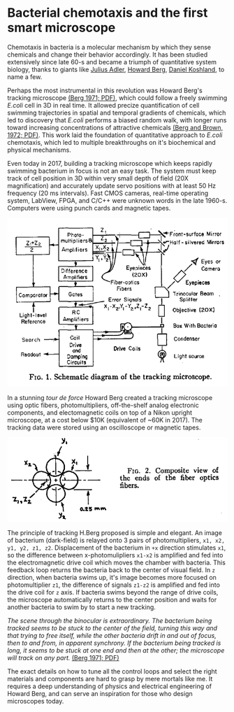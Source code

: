 # Bacterial chemotaxis and the first smart microscope
Chemotaxis in bacteria is a molecular mechanism by which they sense chemicals and change their behavior accordingly.
It has been studied extensively since late 60-s and became a triumph of quantitative system biology, 
thanks to giants like [Julius Adler](https://biochem.wisc.edu/emeritus/adler), [Howard Berg](http://www.rowland.harvard.edu/labs/bacteria/people/hberg.php), [Daniel Koshland](http://senate.universityofcalifornia.edu/_files/inmemoriam/html/danielkoshland.html), to name a few. 

Perhaps the most instrumental in this revolution was Howard Berg's tracking microscope [(Berg 1971; PDF)](pdf/1971Berg.pdf "Berg HC. How to track bacteria. Rev Sci Instrum. 1971."), 
which could follow a freely swimming *E.coli* cell in 3D in real time. It allowed precize quantification of cell swimming trajectories 
in spatial and temporal gradients of chemicals, which led to discovery that *E.coli* performs a biased random walk, with longer runs toward increasing concentrations of attractive chemicals [(Berg and Brown, 1972; PDF)](pdf/1972Berg-Brown.pdf "Berg HC and Brown DA. Chemotaxis in Escherichia coli analysed by three-dimensional tracking. Nature, 1972"). This work laid the foundation of quantitative approach to *E.coli* chemotaxis, which led to multiple breakthroughs on it's biochemical and physical mechanisms.  

Even today in 2017, building a tracking microscope which keeps rapidly swimming bacterium in focus is not an easy task. 
The system must keep track of cell position in 3D within very small depth of field (20X magnification) and accurately update servo positions with at least 50 Hz frequency (20 ms intervals). Fast CMOS cameras, real-time operating system, LabView, FPGA, and C/C++ were unknown words in the late 1960-s. Computers were using punch cards and magnetic tapes. 

![](images/1971Berg_Fig1.png)

In a stunning *tour de force* Howard Berg created a
tracking microscope using optic fibers, photomultipliers, off-the-shelf analog electronic components, 
and electomagnetic coils on top of a Nikon upright microscope, at a cost below $10K (equivalent of ~60K in 2017). 
The tracking data were stored using an oscilloscope or magnetic tapes.

![](images/1971Berg_Fig2.png)

The principle of tracking H.Berg proposed is simple and elegant. An image of bacterium (dark-field) is relayed onto 3 pairs of photomultipliers, `x1, x2, y1, y2, z1, z2`. Displacement of the bacterium in `+x` direction stimulates `x1`, so the difference between x-photomulipliers `x1-x2` is amplified and fed into the electromagnetic drive coil which moves the chamber with bacteria. This feedback loop returns the bacteria back to the center of visual field. In `z` direction, when bacteria swims up, it's image becomes more focused on photomultiplier `z1`, the difference of signals `z1-z2` is amplified and fed into the drive coil for `z` axis. If bacteria swims beyond the range of drive coils, the microscope automatically returns to the center position and waits for another bacteria to swim by to start a new tracking. 

*The scene through the binocular is extraordinary. The
bacterium being tracked seems to be stuck to the center
of the field, turning this way and that trying to free itself,
while the other bacteria drift in and out of focus, then to
and from, in apparent synchrony. If the bacterium being
tracked is long, it seems to be stuck at one end and then
at the other; the microscope will track on any part.* [(Berg 1971; PDF)](pdf/1971Berg.pdf "Berg HC. How to track bacteria. Rev Sci Instrum. 1971.")

The exact details on how to tune all the control loops and select the right materials and components are hard to grasp by mere mortals like me. It requires a deep understanding of physics and electrical engineering of Howard Berg, and can serve an inspiration for those who design microscopes today.
